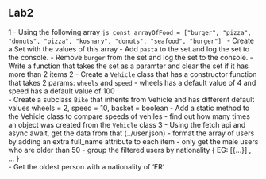 ## Lab2
1
    - Using the following array
    ```js
    const arrayOfFood = ["burger", "pizza", "donuts", "pizza", "koshary", "donuts", "seafood", "burger"]
    ```
    - Create a Set with the values of this array
    - Add `pasta` to the set and log the set to the console.
    - Remove `burger` from the set and log the set to the console.
    - Write a function that takes the set as a paramter and clear the set if it has more than 2 items
2
    - Create a `Vehicle` class that has a constructor function that takes 2 params: `wheels` and `speed`
    - wheels has a default value of 4 and speed has a default value of 100  
    - Create a subclass `Bike` that inherits from Vehicle and has different
    default values wheels = 2, speed = 10, basket = boolean
    - Add a static method to the Vehicle class to compare
    speeds of vehiles
    - find out how many times an object was created from the `Vehicle` class 
3
    - Using the fetch api and async await, get the data from that (../user.json)
    - format the array of users by adding an extra full_name attribute to each item 
    - only get the male users who are older than 50
    -  group the filtered users by nationality
        { EG: [{...}] , ... }  
    - Get the oldest person with a nationality of ‘FR’
 